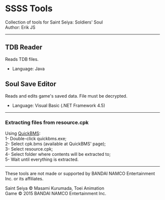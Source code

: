 ﻿# SSSS Tools
Collection of tools for Saint Seiya: Soldiers' Soul <br />
Author: Erik JS

--------------------------------------------------------

## TDB Reader
Reads TDB files.
- Language: Java

## Soul Save Editor
Reads and edits game's saved data. File must be decrypted.
- Language: Visual Basic (.NET Framework 4.5)

--------------------------------------------------------

### Extracting files from resource.cpk
Using [QuickBMS](http://aluigi.altervista.org/quickbms.htm):<br />
1- Double-click quickbms.exe;<br />
2- Select cpk.bms (available at QuickBMS' page);<br />
3- Select resource.cpk;<br />
4- Select folder where contents will be extracted to;<br />
5- Wait until everything is extracted.<br />

--------------------------------------------------------

These tools are not made or supported by BANDAI NAMCO Entertainment Inc. or its affiliates.

Saint Seiya © Masami Kurumada, Toei Animation <br />
Game © 2015 BANDAI NAMCO Entertainment Inc.
